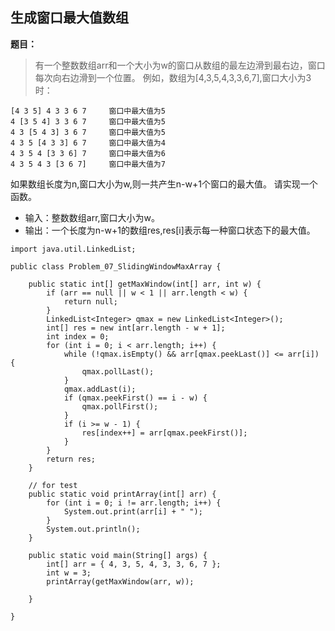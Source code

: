 ## 生成窗口最大值数组

**题目：**
>有一个整数数组arr和一个大小为w的窗口从数组的最左边滑到最右边，窗口每次向右边滑到一个位置。
例如，数组为[4,3,5,4,3,3,6,7],窗口大小为3时：
```
[4 3 5] 4 3 3 6 7     窗口中最大值为5
4 [3 5 4] 3 3 6 7     窗口中最大值为5
4 3 [5 4 3] 3 6 7     窗口中最大值为5
4 3 5 [4 3 3] 6 7     窗口中最大值为4
4 3 5 4 [3 3 6] 7     窗口中最大值为6
4 3 5 4 3 [3 6 7]     窗口中最大值为7
```
如果数组长度为n,窗口大小为w,则一共产生n-w+1个窗口的最大值。
请实现一个函数。
- 输入：整数数组arr,窗口大小为w。
- 输出：一个长度为n-w+1的数组res,res[i]表示每一种窗口状态下的最大值。


```
import java.util.LinkedList;

public class Problem_07_SlidingWindowMaxArray {

	public static int[] getMaxWindow(int[] arr, int w) {
		if (arr == null || w < 1 || arr.length < w) {
			return null;
		}
		LinkedList<Integer> qmax = new LinkedList<Integer>();
		int[] res = new int[arr.length - w + 1];
		int index = 0;
		for (int i = 0; i < arr.length; i++) {
			while (!qmax.isEmpty() && arr[qmax.peekLast()] <= arr[i]) {
				qmax.pollLast();
			}
			qmax.addLast(i);
			if (qmax.peekFirst() == i - w) {
				qmax.pollFirst();
			}
			if (i >= w - 1) {
				res[index++] = arr[qmax.peekFirst()];
			}
		}
		return res;
	}

	// for test
	public static void printArray(int[] arr) {
		for (int i = 0; i != arr.length; i++) {
			System.out.print(arr[i] + " ");
		}
		System.out.println();
	}

	public static void main(String[] args) {
		int[] arr = { 4, 3, 5, 4, 3, 3, 6, 7 };
		int w = 3;
		printArray(getMaxWindow(arr, w));

	}

}
```